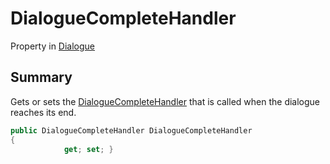 # DialogueCompleteHandler

Property in [Dialogue](yarn.dialogue.md)

## Summary

Gets or sets the [DialogueCompleteHandler](yarn.dialoguecompletehandler.md) that is called when the dialogue reaches its end.

```csharp
public DialogueCompleteHandler DialogueCompleteHandler
{
            get; set; }
```
